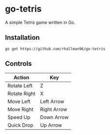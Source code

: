 # go-tetris

A simple Tetris game written in Go.

## Installation
```
go get https://github.com/rhallman96/go-tetris
```

## Controls

| Action       | Key         |
|--------------|-------------|
| Rotate Left  | Z           |
| Rotate Right | X           |
| Move Left    | Left Arrow  |
| Move Right   | Right Arrow |
| Speed Up     | Down Arrow  |
| Quick Drop   | Up Arrow    |
